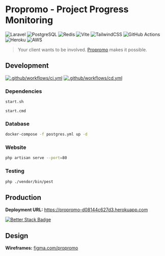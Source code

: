 # **Propromo** - Project Progress Monitoring

![Laravel](https://img.shields.io/badge/laravel-%23FF2D20.svg?style=for-the-badge&logo=laravel&logoColor=white)
![PostgreSQL](https://img.shields.io/badge/postgres-%23316192.svg?style=for-the-badge&logo=postgresql&logoColor=white)
![Redis](https://img.shields.io/badge/redis-%23DD0031.svg?style=for-the-badge&logo=redis&logoColor=white)
![Vite](https://img.shields.io/badge/vite-%23646CFF.svg?style=for-the-badge&logo=vite&logoColor=white)
![TailwindCSS](https://img.shields.io/badge/tailwindcss-%2338B2AC.svg?style=for-the-badge&logo=tailwind-css&logoColor=white)
![GitHub Actions](https://img.shields.io/badge/github%20actions-%232671E5.svg?style=for-the-badge&logo=githubactions&logoColor=white)
![Heroku](https://img.shields.io/badge/heroku-%23430098.svg?style=for-the-badge&logo=heroku&logoColor=white)
![AWS](https://img.shields.io/badge/AWS-%23FF9900.svg?style=for-the-badge&logo=amazon-aws&logoColor=white)

> Your client wants to be involved. [Propromo](https://propromo.duckdns.org) makes it possible.

## Development

[![.github/workflows/ci.yml](https://github.com/propromo-software/propromo/actions/workflows/ci.yml/badge.svg)](https://github.com/propromo-software/propromo/actions/workflows/ci.yml)
[![.github/workflows/cd.yml](https://github.com/propromo-software/propromo/actions/workflows/cd.yml/badge.svg)](https://github.com/propromo-software/propromo/actions/workflows/cd.yml)

### Dependencies
```bash
start.sh
```

```batch
start.cmd
```

### Database
```bash
docker-compose -f postgres.yml up -d
```

### Website
```bash
php artisan serve --port=80
```

### Testing
```bash
php ./vendor/bin/pest
```

## Production

**Deployment URL:** https://propromo-d08144c627d3.herokuapp.com

[![Better Stack Badge](https://uptime.betterstack.com/status-badges/v1/monitor/zuzz.svg)](https://dub.sh/propromo-status)

## Design

**Wireframes:** [figma.com/propromo](https://dub.sh/propromo-wireframes)
